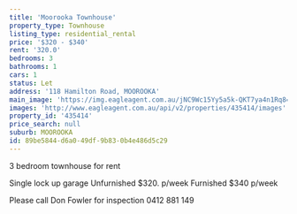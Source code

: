 ```yaml
---
title: 'Moorooka Townhouse'
property_type: Townhouse
listing_type: residential_rental
price: '$320 - $340'
rent: '320.0'
bedrooms: 3
bathrooms: 1
cars: 1
status: Let
address: '118 Hamilton Road, MOOROOKA'
main_image: 'https://img.eagleagent.com.au/jNC9Wc15Yy5a5k-QKT7ya4n1Rq8=/1280x854/smart/https://s3-us-west-2.amazonaws.com/eagleagent-orig/images/6824284/402898002-image-M.jpg'
images: 'http://www.eagleagent.com.au/api/v2/properties/435414/images'
property_id: '435414'
price_search: null
suburb: MOOROOKA
id: 89be5844-d6a0-49df-9b83-0b4e486d5c29
---
```

3 bedroom townhouse for rent

Single lock up garage
Unfurnished $320. p/week
Furnished $340 p/week

Please call Don Fowler for inspection 0412 881 149